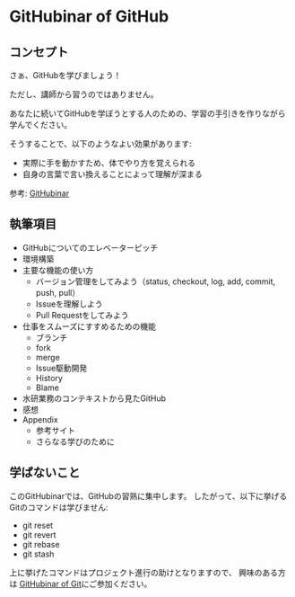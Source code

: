 # GitHubinar of GitHub

## コンセプト
さぁ、GitHubを学びましょう！

ただし、講師から習うのではありません。

あなたに続いてGitHubを学ぼうとする人のための、学習の手引きを作りながら学んでください。

そうすることで、以下のようなよい効果があります:

- 実際に手を動かすため、体でやり方を覚えられる
- 自身の言葉で言い換えることによって理解が深まる

参考: [GitHubinar](https://github.com/fra-dev-ops-bu/githubinar_git)

## 執筆項目
- GitHubについてのエレベーターピッチ
- 環境構築
- 主要な機能の使い方
  - バージョン管理をしてみよう（status, checkout, log, add, commit, push, pull）
  - Issueを理解しよう
  - Pull Requestをしてみよう
- 仕事をスムーズにすすめるための機能
  - ブランチ
  - fork
  - merge
  - Issue駆動開発
  - History
  - Blame
- 水研業務のコンテキストから見たGitHub
- 感想
- Appendix
  - 参考サイト
  - さらなる学びのために

## 学ばないこと
このGitHubinarでは、GitHubの習熟に集中します。
したがって、以下に挙げるGitのコマンドは学びません:
- git reset
- git revert
- git rebase
- git stash

上に挙げたコマンドはプロジェクト進行の助けとなりますので、
興味のある方は [GitHubinar of Git](https://github.com/fra-dev-ops-bu/githubinar_git)にご参加ください。
